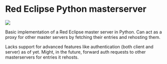 # Red Eclipse Python masterserver

![](https://api.travis-ci.org/TheAssassin/python-masterserver.svg?branch=master)

Basic implementation of a Red Eclipse master server in Python. Can act as a proxy for other master servers by fetching their entries and rehosting them.

Lacks support for advanced features like authentication (both client and server) as of yet. Might, in the future, forward auth requests to other masterservers for entries it rehosts.

